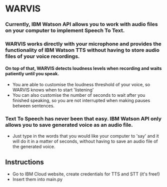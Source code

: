 # WARVIS

### Currently, IBM Watson API allows you to work with audio files on your computer to implement Speech To Text.
### WARVIS works directly with your microphone and provides the functionality of IBM Watson TTS without having to store audio files of your voice recordings.
#### On top of that, WARVIS detects loudness levels when recording and waits patiently until you speak.

* You are able to customise the loudness threshold of your voice, so WARVIS knows when to start 'listening'
* You can also customise the number of seconds to wait after you finished speaking, so you are not interrupted when making pauses between sentences.

### Text To Speech has never been that easy. IBM Watson API only allows you to save generated voice as an audio file.

* Just type in the words that you would like your computer to 'say' and it will do it in a matter of seconds, without having to save an audio file of the generated voice.

## Instructions

* Go to IBM Cloud website, create credentials for TTS and STT (it's free!)
* Insert them into main.py

